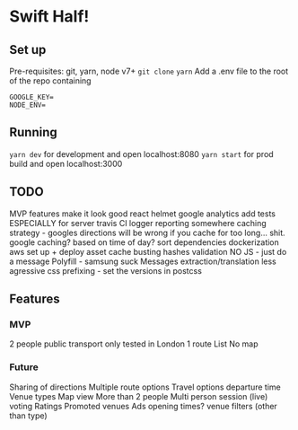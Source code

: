 # Swift Half!

## Set up

Pre-requisites: git, yarn, node v7+
`git clone`
`yarn`
Add a .env file to the root of the repo containing
```
GOOGLE_KEY=
NODE_ENV=
```

## Running

`yarn dev` for development and open localhost:8080
`yarn start` for prod build and open localhost:3000

## TODO

MVP features
make it look good
react helmet
google analytics
add tests ESPECIALLY for server
travis CI
logger reporting somewhere
caching strategy - googles directions will be wrong if you cache for too long... shit.
google caching? based on time of day?
sort dependencies
dockerization
aws set up + deploy
asset cache busting hashes
validation
NO JS - just do a message
Polyfill - samsung suck
Messages extraction/translation
less agressive css prefixing - set the versions in postcss

## Features

### MVP
2 people
public transport only
tested in London
1 route
List
No map

### Future
Sharing of directions
Multiple route options
Travel options
departure time
Venue types
Map view
More than 2 people
Multi person session (live)
voting
Ratings
Promoted venues
Ads
opening times?
venue filters (other than type)
